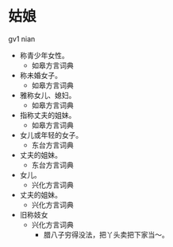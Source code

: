 





# 姑娘
gv1 nian
+ 称青少年女性。
  * 如皋方言词典
+ 称未婚女子。
  * 如皋方言词典
+ 雅称女儿、媳妇。
  * 如皋方言词典
+ 指称丈夫的姐妹。
  * 如皋方言词典
+ 女儿或年轻的女子。
  * 东台方言词典
+ 丈夫的姐妹。
  * 东台方言词典
+ 女儿。
  * 兴化方言词典
+ 丈夫的姐妹。
  * 兴化方言词典
+ 旧称妓女
  * 兴化方言词典
    - 腊八子穷得没法，把丫头卖把下家当～。
